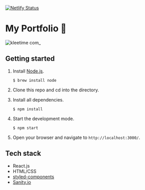 [![Netlify Status](https://api.netlify.com/api/v1/badges/4cddb7c5-b587-4bb9-b416-5398b776051b/deploy-status)](https://app.netlify.com/sites/kleetime/deploys)

# My Portfolio 💙

![kleetime com_](https://user-images.githubusercontent.com/52360534/149446429-e4d1d66d-a99a-4651-9cd1-5d80135fd382.png)

## Getting started

1. Install [Node.js](https://www.npmjs.com/get-npm).

   `$ brew install node`

2. Clone this repo and cd into the directory.
3. Install all dependencies.

   `$ npm install`

4. Start the development mode.

   `$ npm start`

5. Open your browser and navigate to `http://localhost:3000/`.

## Tech stack

- React.js
- HTML/CSS
- [styled-components](https://styled-components.com)
- [Sanity.io](https://www.sanity.io/)
